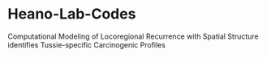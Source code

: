 # Heano-Lab-Codes
Computational Modeling of Locoregional Recurrence with Spatial Structure identifies Tussie-specific Carcinogenic Profiles
